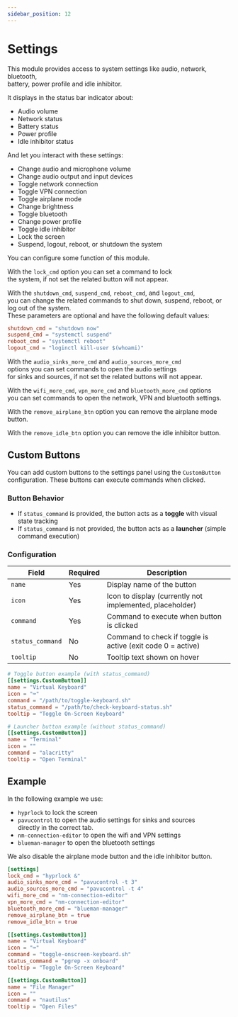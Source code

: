 ```yaml
---
sidebar_position: 12
---
```


# Settings

This module provides access to system settings like audio, network, bluetooth,  
battery, power profile and idle inhibitor.

It displays in the status bar indicator about:

- Audio volume
- Network status
- Battery status
- Power profile
- Idle inhibitor status

And let you interact with these settings:

- Change audio and microphone volume
- Change audio output and input devices
- Toggle network connection
- Toggle VPN connection
- Toggle airplane mode
- Change brightness
- Toggle bluetooth
- Change power profile
- Toggle idle inhibitor
- Lock the screen
- Suspend, logout, reboot, or shutdown the system

You can configure some function of this module.

With the `lock_cmd` option you can set a command to lock  
the system, if not set the related button will not appear.

With the `shutdown_cmd`, `suspend_cmd`, `reboot_cmd`, and `logout_cmd`,  
you can change the related commands to shut down, suspend, reboot,
or log out of the system.  
These parameters are optional and have the following default values:

```toml
shutdown_cmd = "shutdown now"
suspend_cmd = "systemctl suspend"
reboot_cmd = "systemctl reboot"
logout_cmd = "loginctl kill-user $(whoami)"
```

With the `audio_sinks_more_cmd` and `audio_sources_more_cmd`  
options you can set commands to open the audio settings  
for sinks and sources, if not set the related buttons will not appear.

With the `wifi_more_cmd`, `vpn_more_cmd` and `bluetooth_more_cmd` options  
you can set commands to open the network, VPN and bluetooth settings.

With the `remove_airplane_btn` option you can remove the airplane mode button.

With the `remove_idle_btn` option you can remove the idle inhibitor button.

## Custom Buttons

You can add custom buttons to the settings panel using the `CustomButton` configuration.
These buttons can execute commands when clicked.

### Button Behavior

- If `status_command` is provided, the button acts as a **toggle** with visual state tracking
- If `status_command` is not provided, the button acts as a **launcher** (simple command execution)

### Configuration

| Field            | Required | Description                                                 |
| ---------------- | -------- | ----------------------------------------------------------- |
| `name`           | Yes      | Display name of the button                                  |
| `icon`           | Yes      | Icon to display (currently not implemented, placeholder)    |
| `command`        | Yes      | Command to execute when button is clicked                   |
| `status_command` | No       | Command to check if toggle is active (exit code 0 = active) |
| `tooltip`        | No       | Tooltip text shown on hover                                 |

```toml
# Toggle button example (with status_command)
[[settings.CustomButton]]
name = "Virtual Keyboard"
icon = "⌨️"
command = "/path/to/toggle-keyboard.sh"
status_command = "/path/to/check-keyboard-status.sh"
tooltip = "Toggle On-Screen Keyboard"

# Launcher button example (without status_command)
[[settings.CustomButton]]
name = "Terminal"
icon = ""
command = "alacritty"
tooltip = "Open Terminal"
```

## Example

In the following example we use:

- `hyprlock` to lock the screen
- `pavucontrol` to open the audio settings for sinks and sources  
  directly in the correct tab.
- `nm-connection-editor` to open the wifi and VPN settings
- `blueman-manager` to open the bluetooth settings

We also disable the airplane mode button and the idle inhibitor button.

```toml
[settings]
lock_cmd = "hyprlock &"
audio_sinks_more_cmd = "pavucontrol -t 3"
audio_sources_more_cmd = "pavucontrol -t 4"
wifi_more_cmd = "nm-connection-editor"
vpn_more_cmd = "nm-connection-editor"
bluetooth_more_cmd = "blueman-manager"
remove_airplane_btn = true
remove_idle_btn = true

[[settings.CustomButton]]
name = "Virtual Keyboard"
icon = "⌨️"
command = "toggle-onscreen-keyboard.sh"
status_command = "pgrep -x onboard"
tooltip = "Toggle On-Screen Keyboard"

[[settings.CustomButton]]
name = "File Manager"
icon = ""
command = "nautilus"
tooltip = "Open Files"
```
